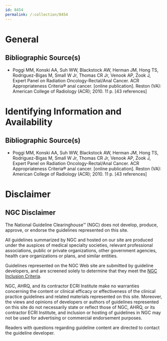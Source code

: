 ```yaml
---
id: 8454
permalink: /:collection/8454
---
```


# General

## Bibliographic Source(s)

- Poggi MM, Konski AA, Suh WW, Blackstock AW, Herman JM, Hong TS, Rodriguez-Bigas M, Small W Jr, Thomas CR Jr, Venook AP, Zook J, Expert Panel on Radiation Oncology-Rectal/Anal Cancer. ACR Appropriateness Criteria® anal cancer. [online publication]. Reston (VA): American College of Radiology (ACR); 2010. 11 p. [43 references]

# Identifying Information and Availability

## Bibliographic Source(s)

- Poggi MM, Konski AA, Suh WW, Blackstock AW, Herman JM, Hong TS, Rodriguez-Bigas M, Small W Jr, Thomas CR Jr, Venook AP, Zook J, Expert Panel on Radiation Oncology-Rectal/Anal Cancer. ACR Appropriateness Criteria® anal cancer. [online publication]. Reston (VA): American College of Radiology (ACR); 2010. 11 p. [43 references]

# Disclaimer

## NGC Disclaimer

The National Guideline Clearinghouse™ (NGC) does not develop, produce, approve, or endorse the guidelines represented on this site.

All guidelines summarized by NGC and hosted on our site are produced under the auspices of medical specialty societies, relevant professional associations, public or private organizations, other government agencies, health care organizations or plans, and similar entities.

Guidelines represented on the NGC Web site are submitted by guideline developers, and are screened solely to determine that they meet the [NGC Inclusion Criteria](/help-and-about/summaries/inclusion-criteria).

NGC, AHRQ, and its contractor ECRI Institute make no warranties concerning the content or clinical efficacy or effectiveness of the clinical practice guidelines and related materials represented on this site. Moreover, the views and opinions of developers or authors of guidelines represented on this site do not necessarily state or reflect those of NGC, AHRQ, or its contractor ECRI Institute, and inclusion or hosting of guidelines in NGC may not be used for advertising or commercial endorsement purposes.

Readers with questions regarding guideline content are directed to contact the guideline developer.

